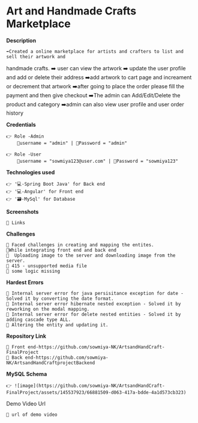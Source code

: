 # **Art and Handmade Crafts Marketplace**


**Description**

    ➡️Created a online marketplace for artists and crafters to list and sell their artwork and
handmade crafts.
    ➡️ user can view the artwork 
    ➡️ update the user profile and add or delete their address
    ➡️add artwork to cart page and increament or decrement that artwork 
    ➡️after going to place the order   please fill the payment and then give checkout
    ➡️The admin can Add/Edit/Delete the product and category
    ➡️admin can also view user profile and user order history

     


**Credentials**

    👉 Role -Admin
        📧username = "admin" | 🔐Password = "admin"
        
    👉 Role -User
        📧username = "sowmiya123@user.com" | 🔐Password = "sowmiya123"


**Technologies used**

    👉 '💻-Spring Boot Java' for Back end
    👉 '💻-Angular' for Front end 
    👉 '🗃️-MySql' for Database 


**Screenshots**

    🔗 Links


**Challenges**

    🔴 Faced challenges in creating and mapping the entites.
    🔴While integrating front end and back end 
    🔴  Uploading image to the server and downloading image from the server.
    🔴 415 - unsupported media file
    🔴 some logic missing
   


**Hardest Errors** 

    🚩 Internal server error for java persisitance exception for date - Solved it by converting the date format.
    🚩 Internal server error hibernate nested exception - Solved it by reworking on the modal mapping.
    🚩 Internal server error for delete nested entities - Solved it by adding cascade type ALL.
    🚩 Altering the entity and updating it.
   


**Repository Link**

    🔗 Front end-https://github.com/sowmiya-NK/ArtsandHandCraft-FinalProject
    🔗 Back end-https://github.com/sowmiya-NK/ArtsandHandCraftprojectBackend



**MySQL Schema**

    👉 ![image](https://github.com/sowmiya-NK/ArtsandHandCraft-FinalProject/assets/145537923/66881509-d063-417a-bdde-4a1d573cb323)



Demo Video Url
  
    🔗 url of demo video
  
  
  
  


